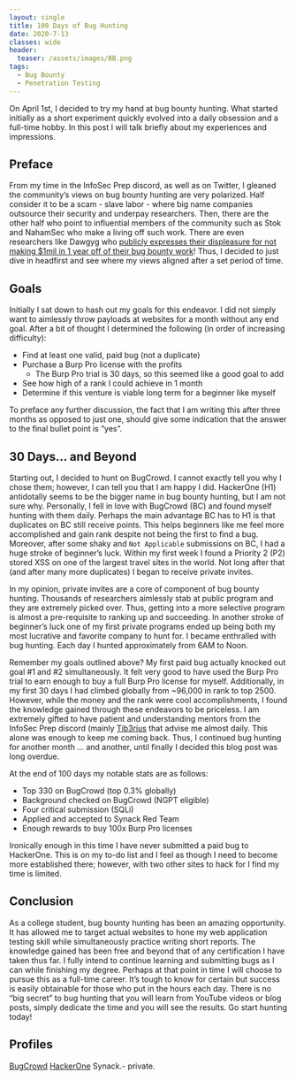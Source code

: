 ```yaml
---
layout: single
title: 100 Days of Bug Hunting
date: 2020-7-13
classes: wide
header:
  teaser: /assets/images/BB.png
tags:
  - Bug Bounty
  - Penetration Testing
---  
```


On April 1st, I decided to try my hand at bug bounty hunting. What started initially as a short experiment quickly evolved into a daily obsession and a full-time hobby. In this post I will talk briefly about my experiences and impressions.  

## Preface    

From my time in the InfoSec Prep discord, as well as on Twitter, I gleaned the community’s views on bug bounty hunting are very polarized. Half consider it to be a scam - slave labor - where big name companies outsource their security and underpay researchers. Then, there are the other half who point to influential members of the community such as Stok and NahamSec who make a living off such work. There are even researchers like Dawgyg who [publicly expresses their displeasure for not making $1mil in 1 year off of their bug bounty work](https://twitter.com/thedawgyg/status/1210293014586777600)! Thus, I decided to just dive in headfirst and see where my views aligned after a set period of time.  

## Goals

Initially I sat down to hash out my goals for this endeavor. I did not simply want to aimlessly throw payloads at websites for a month without any end goal. After a bit of thought I determined the following (in order of increasing difficulty):
-	Find at least one valid, paid bug (not a duplicate)
-	Purchase a Burp Pro license with the profits
	-	The Burp Pro trial is 30 days, so this seemed like a good goal to add
-	See how high of a rank I could achieve in 1 month
-	Determine if this venture is viable long term for a beginner like myself  

To preface any further discussion, the fact that I am writing this after three months as opposed to just one, should give some indication that the answer to the final bullet point is “yes”.   

## 30 Days… and Beyond  
Starting out, I decided to hunt on BugCrowd. I cannot exactly tell you why I chose them; however, I can tell you that I am happy I did. HackerOne (H1) antidotally seems to be the bigger name in bug bounty hunting, but I am not sure why. Personally, I fell in love with BugCrowd (BC) and found myself hunting with them daily. Perhaps the main advantage BC has to H1 is that duplicates on BC still receive points. This helps beginners like me feel more accomplished and gain rank despite not being the first to find a bug. Moreover, after some shaky and `Not Applicable` submissions on BC, I had a huge stroke of beginner’s luck. Within my first week I found a Priority 2 (P2) stored XSS on one of the largest travel sites in the world. Not long after that (and after many more duplicates) I began to receive private invites.  

In my opinion, private invites are a core of component of bug bounty hunting. Thousands of researchers aimlessly stab at public program and they are extremely picked over. Thus, getting into a more selective program is almost a pre-requisite to ranking up and succeeding. In another stroke of beginner’s luck one of my first private programs ended up being both my most lucrative and favorite company to hunt for. I became enthralled with bug hunting. Each day I hunted approximately from 6AM to Noon.  

Remember my goals outlined above? My first paid bug actually knocked out goal #1 and #2 simultaneously. It felt very good to have used the Burp Pro trial to earn enough to buy a full Burp Pro license for myself. Additionally, in my first 30 days I had climbed globally from ~96,000 in rank to top 2500. However, while the money and the rank were cool accomplishments, I found the knowledge gained through these endeavors to be priceless. I am extremely gifted to have patient and understanding mentors from the InfoSec Prep discord (mainly [Tib3rius](https://twitter.com/TibSec) that advise me almost daily. This alone was enough to keep me coming back. Thus, I continued bug hunting for another month … and another, until finally I decided this blog post was long overdue.  

At the end of 100 days my notable stats are as follows:
-	Top 330 on BugCrowd (top 0.3% globally)
-	Background checked on BugCrowd (NGPT eligible)
-	Four critical submission (SQLi)
-	Applied and accepted to Synack Red Team
-	Enough rewards to buy 100x Burp Pro licenses  

Ironically enough in this time I have never submitted a paid bug to HackerOne. This is on my to-do list and I feel as though I need to become more established there; however, with two other sites to hack for I find my time is limited.  


## Conclusion    

As a college student, bug bounty hunting has been an amazing opportunity. It has allowed me to target actual websites to hone my web application testing skill while simultaneously practice writing short reports. The knowledge gained has been free and beyond that of any certification I have taken thus far. I fully intend to continue learning and submitting bugs as I can while finishing my degree. Perhaps at that point in time I will choose to pursue this as a full-time career. It’s tough to know for certain but success is easily obtainable for those who put in the hours each day. There is no “big secret” to bug hunting that you will learn from YouTube videos or blog posts, simply dedicate the time and you will see the results. Go start hunting today!  

## Profiles  
[BugCrowd](https://bugcrowd.com/cinzinga)
[HackerOne](https://hackerone.com/cinzinga)
Synack.- private.




